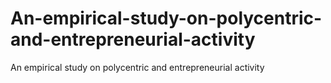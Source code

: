 # An-empirical-study-on-polycentric-and-entrepreneurial-activity
An empirical study on polycentric and entrepreneurial activity
